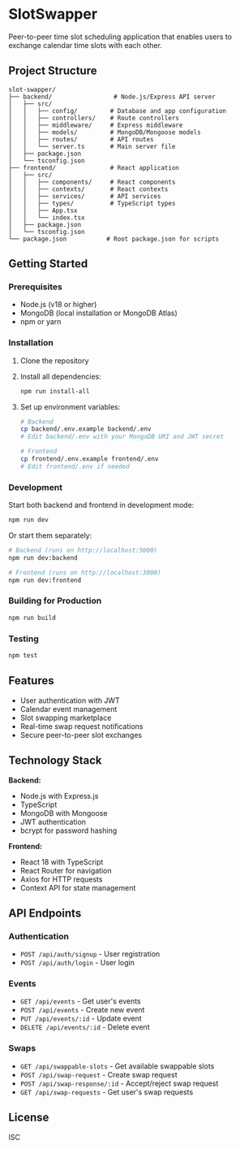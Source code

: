 # SlotSwapper

Peer-to-peer time slot scheduling application that enables users to exchange calendar time slots with each other.

## Project Structure

```
slot-swapper/
├── backend/                 # Node.js/Express API server
│   ├── src/
│   │   ├── config/         # Database and app configuration
│   │   ├── controllers/    # Route controllers
│   │   ├── middleware/     # Express middleware
│   │   ├── models/         # MongoDB/Mongoose models
│   │   ├── routes/         # API routes
│   │   └── server.ts       # Main server file
│   ├── package.json
│   └── tsconfig.json
├── frontend/               # React application
│   ├── src/
│   │   ├── components/     # React components
│   │   ├── contexts/       # React contexts
│   │   ├── services/       # API services
│   │   ├── types/          # TypeScript types
│   │   ├── App.tsx
│   │   └── index.tsx
│   ├── package.json
│   └── tsconfig.json
└── package.json           # Root package.json for scripts
```

## Getting Started

### Prerequisites

- Node.js (v18 or higher)
- MongoDB (local installation or MongoDB Atlas)
- npm or yarn

### Installation

1. Clone the repository
2. Install all dependencies:
   ```bash
   npm run install-all
   ```

3. Set up environment variables:
   ```bash
   # Backend
   cp backend/.env.example backend/.env
   # Edit backend/.env with your MongoDB URI and JWT secret
   
   # Frontend
   cp frontend/.env.example frontend/.env
   # Edit frontend/.env if needed
   ```

### Development

Start both backend and frontend in development mode:
```bash
npm run dev
```

Or start them separately:
```bash
# Backend (runs on http://localhost:5000)
npm run dev:backend

# Frontend (runs on http://localhost:3000)
npm run dev:frontend
```

### Building for Production

```bash
npm run build
```

### Testing

```bash
npm test
```

## Features

- User authentication with JWT
- Calendar event management
- Slot swapping marketplace
- Real-time swap request notifications
- Secure peer-to-peer slot exchanges

## Technology Stack

**Backend:**
- Node.js with Express.js
- TypeScript
- MongoDB with Mongoose
- JWT authentication
- bcrypt for password hashing

**Frontend:**
- React 18 with TypeScript
- React Router for navigation
- Axios for HTTP requests
- Context API for state management

## API Endpoints

### Authentication
- `POST /api/auth/signup` - User registration
- `POST /api/auth/login` - User login

### Events
- `GET /api/events` - Get user's events
- `POST /api/events` - Create new event
- `PUT /api/events/:id` - Update event
- `DELETE /api/events/:id` - Delete event

### Swaps
- `GET /api/swappable-slots` - Get available swappable slots
- `POST /api/swap-request` - Create swap request
- `POST /api/swap-response/:id` - Accept/reject swap request
- `GET /api/swap-requests` - Get user's swap requests

## License

ISC